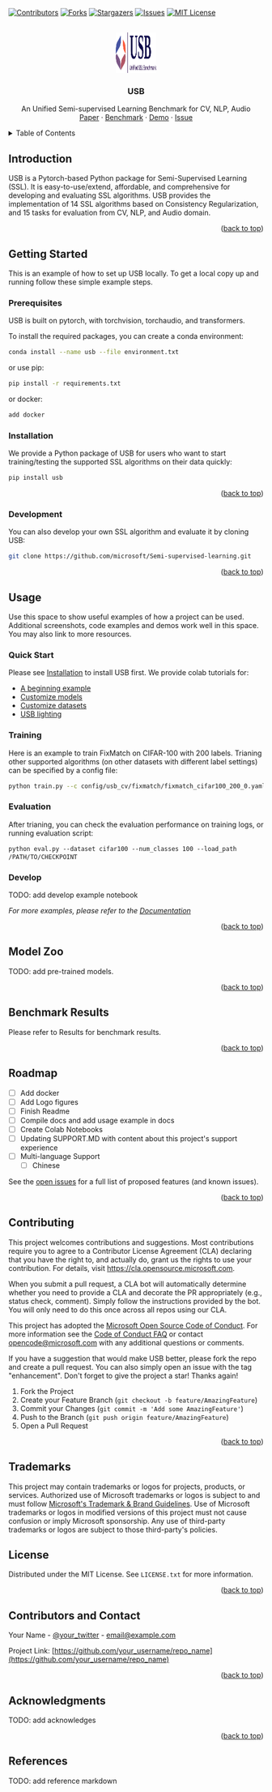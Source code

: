 <div id="top"></div>
<!--
*** Thanks for checking out the Best-README-Template. If you have a suggestion
*** that would make this better, please fork the repo and create a pull request
*** or simply open an issue with the tag "enhancement".
*** Don't forget to give the project a star!
*** Thanks again! Now go create something AMAZING! :D
-->



<!-- PROJECT SHIELDS -->
<!--
*** I'm using markdown "reference style" links for readability.
*** Reference links are enclosed in brackets [ ] instead of parentheses ( ).
*** See the bottom of this document for the declaration of the reference variables
*** for contributors-url, forks-url, etc. This is an optional, concise syntax you may use.
*** https://www.markdownguide.org/basic-syntax/#reference-style-links
-->
[![Contributors][contributors-shield]][contributors-url]
[![Forks][forks-shield]][forks-url]
[![Stargazers][stars-shield]][stars-url]
[![Issues][issues-shield]][issues-url]
[![MIT License][license-shield]][license-url]


<!-- PROJECT LOGO -->
<br />
<div align="center">
  <a href="https://github.com/microsoft/Semi-supervised-learning">
    <img src="figures/logo.png" alt="Logo" width="80" height="80">
  </a>

  <h3 align="center">USB</h3>

  <p align="center">
    An Unified Semi-supervised Learning Benchmark for CV, NLP, Audio
    <!-- <br />
    <a href="https://github.com/microsoft/Semi-supervised-learning"><strong>Explore the docs »</strong></a>
    <br /> -->
    <br />
    <a href="https://github.com/microsoft/Semi-supervised-learning">Paper</a>
    ·
    <a href="https://github.com/microsoft/Semi-supervised-learning">Benchmark</a>
    ·
    <a href="https://github.com/microsoft/Semi-supervised-learning">Demo</a>
    ·
    <a href="https://github.com/microsoft/Semi-supervised-learning/issues">Issue</a>
  </p>
</div>



<!-- TABLE OF CONTENTS -->
<details>
  <summary>Table of Contents</summary>
  <ol>
    <li>
      <a href="#news-and-updates">News and Updates</a>
    </li>
    <li>
      <a href="#intro">Introduction</a>
    </li>
    <li>
      <a href="#getting-started">Getting Started</a>
      <ul>
        <li><a href="#prerequisites">Prerequisites</a></li>
        <li><a href="#installation">Installation</a></li>
      </ul>
    </li>
    <li><a href="#usage">Usage</a></li>
    <li><a href="#model-zoo">Model Zoo</a></li>
    <li><a href="#benchmark-results">Benchmark Results</a></li>
    <li><a href="#roadmap">Roadmap</a></li>
    <li><a href="#contributing">Contributing</a></li>
    <li><a href="#license">License</a></li>
    <li><a href="#contact">Contact</a></li>
    <li><a href="#acknowledgments">Acknowledgments</a></li>
  </ol>
</details>



<!-- Introduction -->
## Introduction

USB is a Pytorch-based Python package for Semi-Supervised Learning (SSL). It is easy-to-use/extend, affordable, and comprehensive for developing and evaluating SSL algorithms. USB provides the implementation of 14 SSL algorithms based on Consistency Regularization, and 15 tasks for evaluation from CV, NLP, and Audio domain.

<p align="right">(<a href="#top">back to top</a>)</p>


<!-- GETTING STARTED -->
## Getting Started

This is an example of how to set up USB locally.
To get a local copy up and running follow these simple example steps.

### Prerequisites

USB is built on pytorch, with torchvision, torchaudio, and transformers. 

To install the required packages, you can create a conda environment:
```sh
conda install --name usb --file environment.txt
```

or use pip:
```sh
pip install -r requirements.txt
```

or docker:
```sh
add docker
```

### Installation

We provide a Python package of USB for users who want to start training/testing the supported SSL algorithms on their data quickly:
```sh
pip install usb
```

<p align="right">(<a href="#top">back to top</a>)</p>


### Development
You can also develop your own SSL algorithm and evaluate it by cloning USB:
```sh
git clone https://github.com/microsoft/Semi-supervised-learning.git
```

<p align="right">(<a href="#top">back to top</a>)</p>


<!-- USAGE EXAMPLES -->
## Usage

Use this space to show useful examples of how a project can be used. Additional screenshots, code examples and demos work well in this space. You may also link to more resources.

### Quick Start
<!-- TODO: add quick start example and refer lighting notebook -->
Please see [Installation](#installation) to install USB first. We provide colab tutorials for:

- [A beginning example](notebooks/Beginner_Example.ipynb)
- [Customize models](notebooks/Custom_Algorithm.ipynb)
- [Customize datasets](notebooks/Custom_Dataset.ipynb)
- [USB lighting](notebooks/lighting_example.ipynb)

###  Training
Here is an example to train FixMatch on CIFAR-100 with 200 labels. Trianing other supported algorithms (on other datasets with different label settings) can be specified by a config file:
```sh
python train.py --c config/usb_cv/fixmatch/fixmatch_cifar100_200_0.yaml
```

### Evaluation
After trianing, you can check the evaluation performance on training logs, or running evaluation script:
```
python eval.py --dataset cifar100 --num_classes 100 --load_path /PATH/TO/CHECKPOINT
```

### Develop
TODO: add develop example notebook

_For more examples, please refer to the [Documentation](https://example.com)_

<p align="right">(<a href="#top">back to top</a>)</p>


<!-- MODEL ZOO -->
## Model Zoo

TODO: add pre-trained models.

<p align="right">(<a href="#top">back to top</a>)</p>


<!-- BENCHMARK RESULTS -->
## Benchmark Results

Please refer to Results for benchmark results.

<p align="right">(<a href="#top">back to top</a>)</p>


<!-- ROADMAP -->
## Roadmap

- [ ] Add docker
- [ ] Add Logo figures
- [ ] Finish Readme
- [ ] Compile docs and add usage example in docs
- [ ] Create Colab Notebooks
- [ ] Updating SUPPORT.MD with content about this project's support experience
- [ ] Multi-language Support
    - [ ] Chinese

See the [open issues](https://github.com/microsoft/Semi-supervised-learning/issues) for a full list of proposed features (and known issues).

<p align="right">(<a href="#top">back to top</a>)</p>


<!-- CONTRIBUTING -->
## Contributing

This project welcomes contributions and suggestions.  Most contributions require you to agree to a
Contributor License Agreement (CLA) declaring that you have the right to, and actually do, grant us
the rights to use your contribution. For details, visit https://cla.opensource.microsoft.com.

When you submit a pull request, a CLA bot will automatically determine whether you need to provide
a CLA and decorate the PR appropriately (e.g., status check, comment). Simply follow the instructions
provided by the bot. You will only need to do this once across all repos using our CLA.

This project has adopted the [Microsoft Open Source Code of Conduct](https://opensource.microsoft.com/codeofconduct/).
For more information see the [Code of Conduct FAQ](https://opensource.microsoft.com/codeofconduct/faq/) or
contact [opencode@microsoft.com](mailto:opencode@microsoft.com) with any additional questions or comments.

If you have a suggestion that would make USB better, please fork the repo and create a pull request. You can also simply open an issue with the tag "enhancement".
Don't forget to give the project a star! Thanks again!

1. Fork the Project
2. Create your Feature Branch (`git checkout -b feature/AmazingFeature`)
3. Commit your Changes (`git commit -m 'Add some AmazingFeature'`)
4. Push to the Branch (`git push origin feature/AmazingFeature`)
5. Open a Pull Request

<p align="right">(<a href="#top">back to top</a>)</p>


<!-- TRADEMARKS -->
## Trademarks

This project may contain trademarks or logos for projects, products, or services. Authorized use of Microsoft 
trademarks or logos is subject to and must follow 
[Microsoft's Trademark & Brand Guidelines](https://www.microsoft.com/en-us/legal/intellectualproperty/trademarks/usage/general).
Use of Microsoft trademarks or logos in modified versions of this project must not cause confusion or imply Microsoft sponsorship.
Any use of third-party trademarks or logos are subject to those third-party's policies.


<!-- LICENSE -->
## License

Distributed under the MIT License. See `LICENSE.txt` for more information.

<p align="right">(<a href="#top">back to top</a>)</p>



<!-- CONTACT -->
## Contributors and Contact

Your Name - [@your_twitter](https://twitter.com/your_username) - email@example.com

Project Link: [https://github.com/your_username/repo_name](https://github.com/your_username/repo_name)

<p align="right">(<a href="#top">back to top</a>)</p>



<!-- ACKNOWLEDGMENTS -->
## Acknowledgments

TODO: add acknowledges

<p align="right">(<a href="#top">back to top</a>)</p>


<!-- References -->
## References
TODO: add reference markdown


<!-- MARKDOWN LINKS & IMAGES -->
<!-- https://www.markdownguide.org/basic-syntax/#reference-style-links -->
[contributors-shield]: https://img.shields.io/github/contributors/microsoft/Semi-supervised-learning.svg?style=for-the-badge
[contributors-url]: https://github.com/microsoft/Semi-supervised-learning/graphs/contributors
[forks-shield]: https://img.shields.io/github/forks/microsoft/Semi-supervised-learning.svg?style=for-the-badge
[forks-url]: https://github.com/microsoft/Semi-supervised-learning/network/members
[stars-shield]: https://img.shields.io/github/stars/microsoft/Semi-supervised-learning.svg?style=for-the-badge
[stars-url]: https://github.com/microsoft/Semi-supervised-learning/stargazers
[issues-shield]: https://img.shields.io/github/issues/microsoft/Semi-supervised-learning.svg?style=for-the-badge
[issues-url]: https://github.com/microsoft/Semi-supervised-learning/issues
[license-shield]: https://img.shields.io/github/license/microsoft/Semi-supervised-learning.svg?style=for-the-badge
[license-url]: https://github.com/microsoft/Semi-supervised-learning/blob/master/LICENSE.txt
